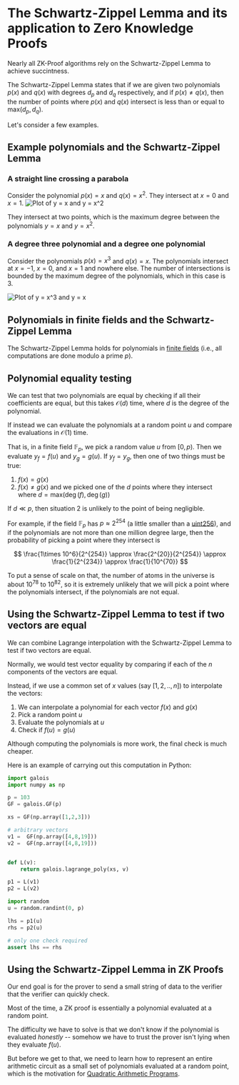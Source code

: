 # The Schwartz-Zippel Lemma and its application to Zero Knowledge Proofs

Nearly all ZK-Proof algorithms rely on the Schwartz-Zippel Lemma to achieve succintness.

The Schwartz-Zippel Lemma states that if we are given two polynomials $p(x)$ and $q(x)$ with degrees $d_p$ and $d_q$ respectively, and if $p(x) \neq q(x)$, then the number of points where $p(x)$ and $q(x)$ intersect is less than or equal to $\mathsf{max}(d_p, d_q)$.

Let's consider a few examples.

## Example polynomials and the Schwartz-Zippel Lemma
### A straight line crossing a parabola

Consider the polynomial $p(x) = x$ and $q(x) = x^2$. They intersect at $x = 0$ and $x = 1$.
![Plot of y = x and y = x^2](https://pub-32882f615aa84e4a94e1279ccf3ab85a.r2.dev/schwartz-zippel-x-x2-example.png)

They intersect at two points, which is the maximum degree between the polynomials $y = x$ and $y = x^2$.

### A degree three polynomial and a degree one polynomial

Consider the polynomials $p(x) = x^3$ and $q(x) = x$. The polynomials intersect at $x = -1$, $x = 0$, and $x = 1$ and nowhere else. The number of intersections is bounded by the maximum degree of the polynomials, which in this case is 3.

![Plot of y = x^3 and y = x](https://pub-32882f615aa84e4a94e1279ccf3ab85a.r2.dev/schwartz-zippel-x-x3-example.png)


## Polynomials in finite fields and the Schwartz-Zippel Lemma
The Schwartz-Zippel Lemma holds for polynomials in [finite fields](https://www.rareskills.io/post/finite-fields) (i.e., all computations are done modulo a prime $p$).

## Polynomial equality testing
We can test that two polynomials are equal by checking if all their coefficients are equal, but this takes $\mathcal{O}(d)$ time, where $d$ is the degree of the polynomial.

If instead we can evaluate the polynomials at a random point $u$ and compare the evaluations in $\mathcal{O}(1)$ time.

That is, in a finite field $\mathbb{F}_{p}$, we pick a random value $u$ from $[0,p)$. Then we evaluate $y_f=f(u)$ and $y_g=g(u)$. If $y_f = y_g$, then one of two things must be true:

1. $f(x) = g(x)$
2. $f(x) \neq g(x)$ and we picked one of the $d$ points where they intersect where $d = \mathsf{max}(\deg(f), \deg(g))$

If $d \ll p$, then situation 2 is unlikely to the point of being negligible.

For example, if the field $\mathbb{F}_{p}$ has $p \approx 2^{254}$ (a little smaller than a [uint256](https://www.rareskills.io/post/uint-max-value-solidity)), and if the polynomials are not more than one million degree large, then the probability of picking a point where they intersect is

$$
\frac{1\times 10^6}{2^{254}} \approx \frac{2^{20}}{2^{254}} \approx \frac{1}{2^{234}} \approx \frac{1}{10^{70}}
$$

To put a sense of scale on that, the number of atoms in the universe is about $10^{78}$ to $10^{82}$, so it is extremely unlikely that we will pick a point where the polynomials intersect, if the polynomials are not equal.

## Using the Schwartz-Zippel Lemma to test if two vectors are equal

We can combine Lagrange interpolation with the Schwartz-Zippel Lemma to test if two vectors are equal.

Normally, we would test vector equality by comparing if each of the $n$ components of the vectors are equal.

Instead, if we use a common set of $x$ values (say $[1,2,..,n]$) to interpolate the vectors:

1. We can interpolate a polynomial for each vector $f(x)$ and $g(x)$
2. Pick a random point $u$
3. Evaluate the polynomials at $u$
4. Check if $f(u) = g(u)$

Although computing the polynomials is more work, the final check is much cheaper.

Here is an example of carrying out this computation in Python:

```python
import galois
import numpy as np

p = 103
GF = galois.GF(p)

xs = GF(np.array([1,2,3]))

# arbitrary vectors
v1 =  GF(np.array([4,8,19]))
v2 =  GF(np.array([4,8,19]))


def L(v):
    return galois.lagrange_poly(xs, v)

p1 = L(v1)
p2 = L(v2)

import random
u = random.randint(0, p)

lhs = p1(u)
rhs = p2(u)

# only one check required
assert lhs == rhs
```

## Using the Schwartz-Zippel Lemma in ZK Proofs
Our end goal is for the prover to send a small string of data to the verifier that the verifier can quickly check.

Most of the time, a ZK proof is essentially a polynomial evaluated at a random point.

The difficulty we have to solve is that we don't know if the polynomial is evaluated *honestly* -- somehow we have to trust the prover isn't lying when they evaluate $f(u)$.

But before we get to that, we need to learn how to represent an entire arithmetic circuit as a small set of polynomials evaluated at a random point, which is the motivation for [Quadratic Arithmetic Programs](https://www.rareskills.io/post/quadratic-arithmetic-program).
